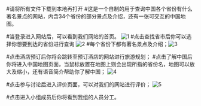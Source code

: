 #请将所有文件下载到本地再打开
#这是一个自制的用于查询中国各个省份有什么著名景点的网站，内含34个省份的部分景点及介绍，还有一张可交互的中国地图。

#当登录进入网站后，可以看到我们网站的首页。
![1](https://github.com/user-attachments/assets/f27145ed-371e-4ecc-8c45-af561b8837f7)
#点击查找省市后你可以选择你想要到达的省份进行查询
![2](https://github.com/user-attachments/assets/445b8ccc-11b8-4816-862a-df377e9a6a58)
#每个省份下都有著名景点及介绍；![3](https://github.com/user-attachments/assets/600e5d4c-cfcd-4329-a34f-c870ce731ab3)

#点击酒店预订后你将会跳转至预订酒店的网站进行旅游规划；
#点击了解中国后你将进入中国地图页面，当鼠标放置在地图上则会出现所指的省份名，地图可以放大及缩小，还有语音简介帮助你了解中国；
![4](https://github.com/user-attachments/assets/abc19a00-08f0-4950-b540-54902a3454c6)

#点击参与讨论后进入评价页面，可以对我们的网站进行评价；
![5](https://github.com/user-attachments/assets/ede55699-428d-4e7a-853d-7f88375d2147)

#点击进入小组成员后你将看到我组的人员分工。

